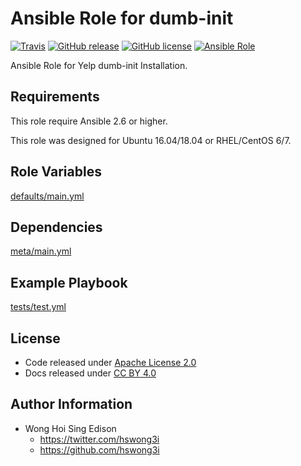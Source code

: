 # Ansible Role for dumb-init

[![Travis](https://img.shields.io/travis/alvistack/ansible-role-dumb-init.svg)](https://travis-ci.org/alvistack/ansible-role-dumb-init)
[![GitHub release](https://img.shields.io/github/release/alvistack/ansible-role-dumb-init.svg)](https://github.com/alvistack/ansible-role-dumb-init)
[![GitHub license](https://img.shields.io/github/license/alvistack/ansible-role-dumb-init.svg)](https://github.com/alvistack/ansible-role-dumb-init/blob/master/LICENSE)
[![Ansible Role](https://img.shields.io/badge/galaxy-alvistack.dumb--init-blue.svg)](https://galaxy.ansible.com/alvistack/dumb-init)

Ansible Role for Yelp dumb-init Installation.

## Requirements

This role require Ansible 2.6 or higher.

This role was designed for Ubuntu 16.04/18.04 or RHEL/CentOS 6/7.

## Role Variables

[defaults/main.yml](defaults/main.yml)

## Dependencies

[meta/main.yml](meta/main.yml)

## Example Playbook

[tests/test.yml](tests/test.yml)

## License

  - Code released under [Apache License 2.0](LICENSE)
  - Docs released under [CC BY 4.0](http://creativecommons.org/licenses/by/4.0/)

## Author Information

  - Wong Hoi Sing Edison
      - <https://twitter.com/hswong3i>
      - <https://github.com/hswong3i>
